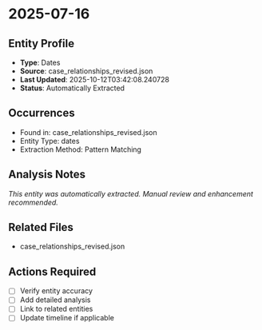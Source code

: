 # 2025-07-16

## Entity Profile
- **Type**: Dates
- **Source**: case_relationships_revised.json
- **Last Updated**: 2025-10-12T03:42:08.240728
- **Status**: Automatically Extracted

## Occurrences
- Found in: case_relationships_revised.json
- Entity Type: dates
- Extraction Method: Pattern Matching

## Analysis Notes
*This entity was automatically extracted. Manual review and enhancement recommended.*

## Related Files
- case_relationships_revised.json

## Actions Required
- [ ] Verify entity accuracy
- [ ] Add detailed analysis
- [ ] Link to related entities
- [ ] Update timeline if applicable
